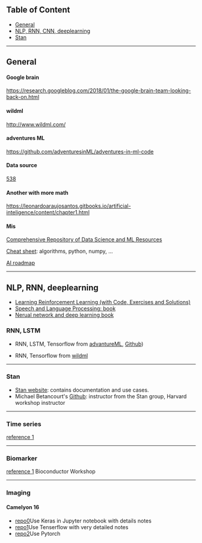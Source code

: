 ## Table of Content
* [General](#general) 
* [NLP, RNN, CNN, deeplearning](#nlp)
* [Stan](#stan)

----

## General<a name="general"><a>

#### Google brain
https://research.googleblog.com/2018/01/the-google-brain-team-looking-back-on.html

#### wildml
http://www.wildml.com/

#### adventures ML
https://github.com/adventuresinML/adventures-in-ml-code

#### Data source
[538](https://data.fivethirtyeight.com/)

#### Another with more math
https://leonardoaraujosantos.gitbooks.io/artificial-inteligence/content/chapter1.html

#### Mis
[Comprehensive Repository of Data Science and ML Resources](https://www.datasciencecentral.com/profiles/blogs/comprehensive-repository-of-data-science-and-ml-resources)

[Cheat sheet](https://unsupervisedmethods.com/cheat-sheet-of-machine-learning-and-python-and-math-cheat-sheets-a4afe4e791b6): algorithms, python, numpy, ...

[AI roadmap](http://nirvacana.com/thoughts/2017/12/27/demystifying-artificial-intelligence/#AI)


----
## NLP, RNN, deeplearning<a name="nlp"><a>

- [Learning Reinforcement Learning (with Code, Exercises and Solutions)](http://www.wildml.com/2016/10/learning-reinforcement-learning/)
- [Speech and Language Processing: book](https://web.stanford.edu/~jurafsky/slp3/)      
- [Nerual network and deep learning book](http://neuralnetworksanddeeplearning.com/chap2.html)

### RNN, LSTM
- RNN, LSTM, Tensorflow from [advantureML](http://adventuresinmachinelearning.com/recurrent-neural-networks-lstm-tutorial-tensorflow/), [Github](https://github.com/adventuresinML/adventures-in-ml-code)) 

- RNN, Tensorflow from [wildml](http://www.wildml.com/2015/09/recurrent-neural-networks-tutorial-part-1-introduction-to-rnns/)

----
### Stan<a name="stan"><a>
- [Stan website](http://mc-stan.org/): contains documentation and use cases.
- Michael Betancourt's [Github](https://betanalpha.github.io/resources/): instructor from the Stan group, Harvard workshop instructor

----
### Time series
[reference 1](https://www.analyticsvidhya.com/blog/2016/02/time-series-forecasting-codes-python/)

----
### Biomarker
[reference 1](z/BiocWorkshops/index.html#the-workshops) Bioconductor Workshop

----
### Imaging
#### Camelyon 16 
- [repo0](https://github.com/monkeyconan/camelyon16-1/blob/master/CAMELYON16.ipynb)Use Keras in Jupyter notebook with details notes
- [repo1](https://github.com/monkeyconan/camelyon16-grand-challenge)Use Tenserflow with very detailed notes 
- [repo2](https://github.com/monkeyconan/CAMELYON16)Use Pytorch

